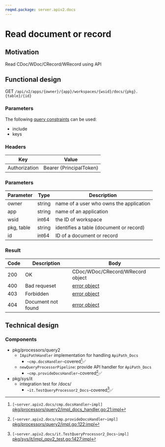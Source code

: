 ```yaml
---
reqmd.package: server.apiv2.docs
---
```


# Read document or record
## Motivation
Read CDoc/WDoc/CRecord/WRecord using API

## Functional design
GET `/api/v2/apps/{owner}/{app}/workspaces/{wsid}/docs/{pkg}.{table}/{id}`

### Parameters
The following [query constraints](query-constraints.md) can be used:
- include
- keys

### Headers
| Key | Value |
| --- | --- |
| Authorization | Bearer {PrincipalToken} |

### Parameters
| Parameter | Type | Description |
| --- | --- | --- |
| owner | string | name of a user who owns the application |
| app | string | name of an application |
| wsid | int64 | the ID of workspace |
| pkg, table | string | identifies a table (document or record) |
| id | int64 | ID of a document or record |

### Result
| Code | Description | Body 
| --- | --- | --- |
| 200 | OK | CDoc/WDoc/CRecord/WRecord object |
| 400 | Bad requeset | [error object](conventions.md#errors) |
| 403 | Forbidden | [error object](conventions.md#errors) |
| 404 | Document not found | [error object](conventions.md#errors) |

## Technical design

### Components

- pkg/processors/query2
    - `IApiPathHandler` implementation for handling `ApiPath_Docs`
        - `~cmp.docsHandler~`covered[^1]✅
    - `newQueryProcessorPipeline`: provide API handler for `ApiPath_Docs`
        - `~cmp.provideDocsHandler~`covered[^2]✅
- pkg/sys/it
    - integration test for /docs/
        - `~it.TestQueryProcessor2_Docs~`covered[^3]✅

[^1]: `[~server.apiv2.docs/cmp.docsHandler~impl]` [pkg/processors/query2/impl_docs_handler.go:21:impl](https://github.com/voedger/voedger/blob/1e910b11ddf1e3613b2637fbc9628fdea812bc14/pkg/processors/query2/impl_docs_handler.go#L21)
[^2]: `[~server.apiv2.docs/cmp.provideDocsHandler~impl]` [pkg/processors/query2/impl.go:122:impl](https://github.com/voedger/voedger/blob/965d3b9049d21235163ca2693e0143da2bc247fd/pkg/processors/query2/impl.go#L122)
[^3]: `[~server.apiv2.docs/it.TestQueryProcessor2_Docs~impl]` [pkg/sys/it/impl_qpv2_test.go:1427:impl](https://github.com/voedger/voedger/blob/965d3b9049d21235163ca2693e0143da2bc247fd/pkg/sys/it/impl_qpv2_test.go#L1427)
